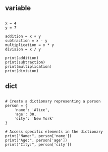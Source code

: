 ## variable
<h2 id="variable"></h2>

```python{cmd}
x = 4
y = 7

addition = x + y
subtraction = x - y
multiplication = x * y
division = x / y

print(addition)
print(subtraction)
print(multiplication)
print(division)
```

## dict
<h2 id="dict"></h2>

```python{cmd}
# Create a dictionary representing a person
person = {
    'name': 'Alice',
    'age': 30,
    'city': 'New York'
}

# Access specific elements in the dictionary
print("Name:", person['name'])
print("Age:", person['age'])
print("City:", person['city'])
```